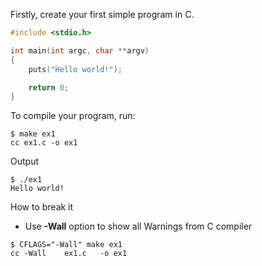 Firstly, create your first simple program in C.

```c
#include <stdio.h>

int main(int argc, char **argv) 
{
    puts("Hello world!");

    return 0;
}
```

To compile your program, run:

```console
$ make ex1
cc ex1.c -o ex1
```

Output
```console
$ ./ex1
Hello world!
```

How to break it
- Use **-Wall** option to show all Warnings from C compiler
```console
$ CFLAGS="-Wall" make ex1
cc -Wall    ex1.c   -o ex1
```